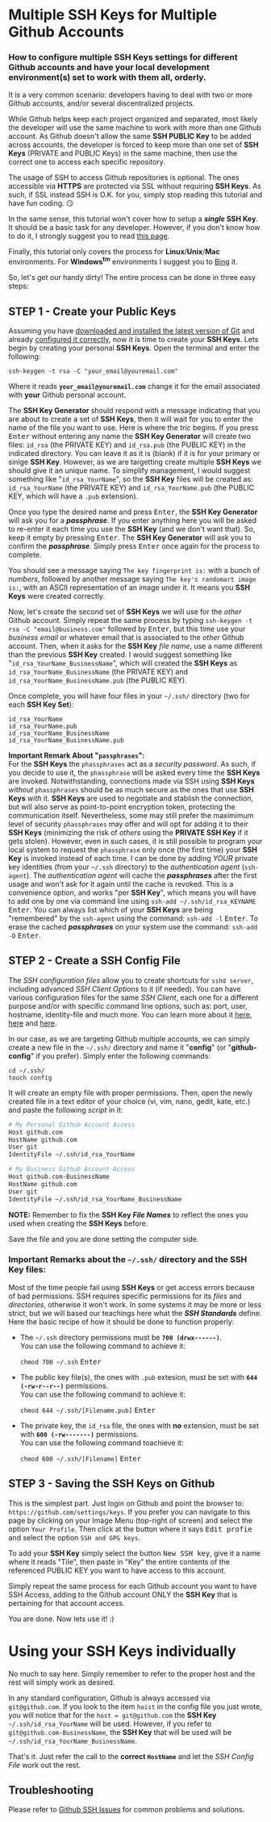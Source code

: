 # Multiple SSH Keys for Multiple Github Accounts
### How to configure multiple SSH Keys settings for different Github accounts and have your local development environment(s) set to work with them all, orderly.

It is a very common scenario: developers having to deal with two or more Github accounts, and/or several discentralized projects.

While Github helps keep each project organized and separated, most likely the developer will use the same machine to work with more than one Github account. As Github doesn't allow the same **SSH PUBLIC Key** to be added across accounts, the developer is forced to keep more than one set of **SSH Keys** (PRIVATE and PUBLIC Keys) in the same machine, then use the correct one to access each specific repository.

The usage of SSH to access Github repositories is optional. The ones accessible via **HTTPS** are protected via SSL without requiring **SSH Keys**. As such, if SSL instead SSH is O.K. for you, simply stop reading this tutorial and have fun coding. :smirk: 

In the same sense, this tutorial won't cover how to setup a **_single_ SSH Key**. It should be a basic task for any developer. However, if you don't know how to do it, I strongly suggest you to read <a href="https://help.github.com/articles/generating-a-new-ssh-key-and-adding-it-to-the-ssh-agent/" target="_blank">this page</a>. 

Finally, this tutorial only covers the process for **Linux**/**Unix**/**Mac** environments. For <b>Windows<sup>tm</sup></b> environments I suggest you to <a href="http://www.bing.com/search?q=Setting+up+Git+and+GitHub+for+development+on+Windows&go=Submit&qs=n&form=QBLH&pq=setting+up+git+and+github+for+development+on+windows&sc=0-52&sp=-1&sk=&cvid=FC7B8D05F6D64B4D8B3B487FC862CD24" target="_blank">Bing</a> it.

So, let's get our handy dirty! The entire process can be done in three easy steps:


STEP 1 - Create your Public Keys
---------------------------------

Assuming you have <a href="https://git-scm.com/downloads" target="_blank">downloaded and installed the latest version of Git</a> and already <a href="https://git-scm.com/book/uz/v2/Customizing-Git-Git-Configuration#_git_config" target="_blank">configured it correctly</a>, now it is time to create your **SSH Keys**. Lets begin by creating your personal **SSH Keys**. Open the terminal and enter the following: 

```shell
ssh-keygen -t rsa -C "your_email@youremail.com"
```
Where it reads **`your_email@youremail.com`** change it for the email associated with **your** Github personal account.

The **SSH Key Generator** should respond with a message indicating that you are about to create a set of **SSH Keys**, then it will wait for you to enter the name of the file you want to use. Here is where the _tric_ begins. If you press <kbd>Enter</kbd> without entering any name the **SSH Key Generator** will create two files: `id_rsa` (the PRIVATE KEY) and `id_rsa.pub` (the PUBLIC KEY) in the indicated directory. You can leave it as it is (blank) if it is for your primary or sinlge **SSH Key**. However, as we are targetting create multiple **SSH Keys** we should give it an unique name. To simplify management, I would suggest something like "`id_rsa_YourName`", so the **SSH Key** files will be created as: `id_rsa_YourName` (the PRIVATE KEY) and `id_rsa_YourName.pub` (the PUBLIC KEY, which will have a `.pub` extension).

Once you type the desired name and press <kbd>Enter</kbd>, the **SSH Key Generator** will ask you for a **_passphrase_**. If you enter anything here you will be asked to re-enter it each time you use the **SSH Key** (and we don't want that). So, keep it empty by pressing <kbd>Enter</kbd>. The **SSH Key Generator** will ask you to confirm the **_passphrase_**. Simply press <kbd>Enter</kbd> once again for the process to complete.

You should see a message saying `The key fingerprint is:` with a bunch of _numbers_, followed by another message saying `The key's randomart image is:`, with an ASCII representation of an image under it. It means you **SSH Keys** were created correctly.

Now, let's create the second set of **SSH Keys** we will use for the _other_ Github account. Simply repeat the same process by typing `ssh-keygen -t rsa -C "email@business.com"` followed by <kbd>Enter</kbd>, but this time use your _business email_ or whatever email that is associated to the _other_ Github account. Then, when it asks for the **SSH Key** _file name_, use a name different than the previous **SSH Key** created. I would suggest something like "`id_rsa_YourName_BusinessName`", which will created the **SSH Keys** as `id_rsa_YourName_BusinessName` (the PRIVATE KEY) and `id_rsa_YourName_BusinessName.pub` (the PUBLIC KEY).

Once complete, you will have four files in your `~/.ssh/` directory (two for each **SSH Key Set**):

```
id_rsa_YourName
id_rsa_YourName.pub
id_rsa_YourName_BusinessName
id_rsa_YourName_BusinessName.pub
```

**Important Remark About "`passphrases`":**  
For the **SSH Keys** the `phassphrases` act as a _security password_. As such, if you decide to use it, the `phassphrase` will be asked every time the **SSH Keys** are invoked. Notwithstanding, connections made via SSH using **SSH Keys** _without_ `phassphrases` should be as much secure as the ones that use **SSH Keys** _with_ it. **SSH Keys** are used to negotiate and stablish the connection, but will also serve as point-to-point encryption token, protecting the communication itself. Nevertheless, some may still prefer the maximimum level of security `phassphrases` may offer and will opt for adding it to their **SSH Keys** (minimizing the risk of _others_ using the **PRIVATE SSH Key** if it gets stolen). However, even in such cases, it is still possible to program your local system to request the `phassphrase` only once (the first time) your **SSH Key** is invoked instead of each time. I can be done by adding _YOUR_ private key identities (from your `~/.ssh` directory) to the _authentication agent_ (`ssh-agent`). The _authentication agent_ will cache the **_passphrases_** after the first usage and won't ask for it again until the cache is revoked. This is a convenience option, and works "per **SSH Key**", which means you will have to add one by one via command line using `ssh-add ~/.ssh/id_rsa_KEYNAME` <kbd>Enter</kbd>. You can always list which of your **SSH Keys** are being "remembered" by the `ssh-agent` using the command: `ssh-add -l` <kbd>Enter</kbd>. To erase the cached **_passphrases_** on your system use the command: `ssh-add -D` <kbd>Enter</kbd>.


STEP 2 - Create a SSH Config File
---------------------------------

The _SSH configuration files_ allow you to create shortcuts for `sshd server`, including advanced _SSH Client Options_ to it (if needed). You can have various configuration files for the same _SSH Client_, each one for a different purpose and/or with specific command line options, such as: port, user, hostname, identity-file and much more. You can learn more about it <a href="http://www.cyberciti.biz/faq/create-ssh-config-file-on-linux-unix/" target="_blank">here</a>, <a href="https://sanctum.geek.nz/arabesque/uses-for-ssh-config/" target="_blank">here</a> and <a href="http://linux.die.net/man/5/ssh_config" target="_blank">here</a>.

In our case, as we are targeting Github multiple accounts, we can simply create a new file in the `~/.ssh/` directory and name it "**config**" (or "**github-config**" if you prefer). Simply enter the following commands:

```shell
cd ~/.ssh/
touch config
```

It will create an empty file with proper permissions. Then, open the newly created file in a text editor of your choice (vi, vim, nano, gedit, kate, etc.) and paste the following _script_ in it:

```bash
# My Personal Github Account Access
Host github.com
HostName github.com
User git
IdentityFile ~/.ssh/id_rsa_YourName

# My Business Github Account Access
Host github.com-BusinessName
HostName github.com
User git
IdentityFile ~/.ssh/id_rsa_YourName_BusinessName
```

**NOTE:** Remember to fix the **SSH Key _File Names_** to reflect the ones you used when creating the **SSH Keys** before.

Save the file and you are done setting the computer side.

### Important Remarks about the `~/.ssh/` directory and the **SSH Key** files:

Most of the time people fail using **SSH Keys** or get access errors because of bad permissions. SSH requires specific permissions for its _files_ and _directories_, otherwise it won't work. In some systems it may be more or less strict, but we will based our teachings here what the **_SSH Standards_** define. Here the basic recipe of how it should be done to function properly:

- The `~/.ssh` directory permissions must be **`700 (drwx------)`**.  
  You can use the following command to achieve it:
  
  `chmod 700 ~/.ssh` <kbd>Enter</kbd>
  
- The public key file(s), the ones with `.pub` extesion, must be set with **`644 (-rw-r--r--)`** permissions.  
  You can use the following command to achieve it:
  
  `chmod 644 ~/.ssh/[Filename.pub]` <kbd>Enter</kbd>
  
- The private key, the `id_rsa` file, the ones with **no** extension, must be set with **`600 (-rw-------)`** permissions.  
  You can use the following command toachieve it:
  
  `chmod 600 ~/.ssh/[Filename]` <kbd>Enter</kbd>
  


STEP 3 - Saving the SSH Keys on Github
--------------------------------------

This is the simplest part. Just login on Github and point the browser to: `https://github.com/settings/keys`. If you prefer you can navigate to this page by clicking on your Image Menu (top-right of screen) and select the option `Your Profile`. Then click at the button where it says <kbd>Edit profie</kbd> and select the option `SSH and GPG keys`. 

To add your **SSH Key** simply select the button <kbd>New SSH key</kbd>, give it a name where it reads "Tile", then paste in "Key" the entire contents of the referenced PUBLIC KEY you want to have access to this account.

Simply repeat the same process for each Github account you want to have SSH Access, adding to the Github account ONLY the **SSH Key** that is pertaining for that account access.

You are done. Now lets use it! :)


Using your SSH Keys individually
================================

No much to say here. Simply remember to refer to the proper host and the rest will simply work as desired. 

In any standard configuration, Github is always accessed via `git@github.com`. If you look to the item `hoist` in the config file you just wrote, you will notice that for the `host = git@github.com` the **SSH Key** `~/.ssh/id_rsa_YourName` will be used. However, if you refer to `git@github.com-BusinessName`, the **SSH Key** that will be used will be `~/.ssh/id_rsa_YourName_BusinessName`.

That's it. Just refer the call to the **correct `HostName`** and let the _SSH Config File_ work out the rest.


Troubleshooting
---------------
Please refer to [Github SSH Issues](http://help.github.com/ssh-issues/) for common problems and solutions.

